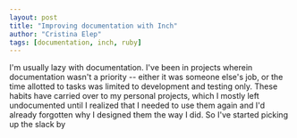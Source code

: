```yaml
---
layout: post
title: "Improving documentation with Inch"
author: "Cristina Elep"
tags: [documentation, inch, ruby]
---
```


I'm usually lazy with documentation. I've been in projects wherein documentation wasn't a priority -- either it was someone else's job, or the time allotted to tasks was limited to development and testing only. These habits have carried over to my personal projects, which I mostly left undocumented until I realized that I needed to use them again and I'd already forgotten why I designed them the way I did. So I've started picking up the slack by 

[inchgithub]: https://github.com/rrrene/inch
[inchci]: https://inch-ci.org/
